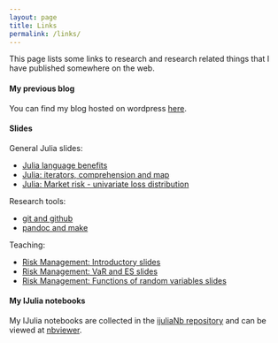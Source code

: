 ```yaml
---
layout: page
title: Links
permalink: /links/
---
```


This page lists some links to research and research related things
that I have published somewhere on the web.

#### My previous blog

You can find my blog hosted on wordpress
[here](https://www.grollchristian.wordpress.com).

#### Slides

General Julia slides:

- [Julia language
  benefits](http://cgroll.github.io/ijuliaSlides/julia_features.slides.html) 
- [Julia: iterators, comprehension and
  map](http://cgroll.github.io/ijuliaSlides/iterators_comprehensions_and_map.slides.html) 
- [Julia: Market risk - univariate loss distribution](http://cgroll.github.io/ijuliaSlides/market_risk_univariate.slides.html) 

Research tools:

- [git and github](http://cgroll.github.io/research_tools/output/git.slides.html)
- [pandoc and make](http://cgroll.github.io/research_tools/output/markdown.slides.html)

Teaching: 

- [Risk Management: Introductory slides](http://cgroll.github.io/riskMan/output/intro.slides.html#/)
- [Risk Management: VaR and ES slides](http://cgroll.github.io/riskMan/output/var_es.slides.html#/)
- [Risk Management: Functions of random variables slides](http://cgroll.github.io/riskMan/output/func_rand_var.slides.html#/)

#### My IJulia notebooks

My IJulia notebooks are collected in the [ijuliaNb
repository](https://github.com/cgroll/ijuliaNb) and can be viewed at
[nbviewer](http://nbviewer.ipython.org/github/cgroll/ijuliaNb/tree/master/).
